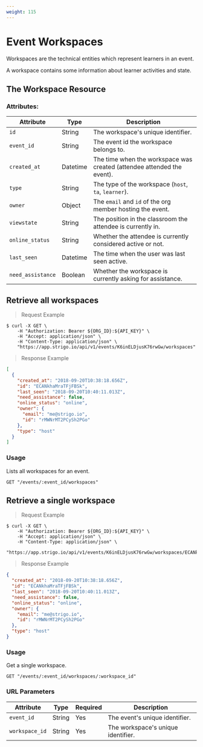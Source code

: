 ```yaml
---
weight: 115
---
```



# Event Workspaces

Workspaces are the technical entities which represent learners in an event.

A workspace contains some information about learner activities and state.

## The Workspace Resource

### Attributes:

Attribute               | Type     | Description
---------               | -------  | -------
`id`                    | String   | The workspace's unique identifier.
`event_id`              | String   | The event id the workspace belongs to.
`created_at`            | Datetime | The time when the workspace was created (attendee attended the event).
`type`                  | String   | The type of the workspace (`host`, `ta`, `learner`).
`owner`                 | Object   | The `email` and `id` of the org member hosting the event.
`viewstate`             | String   | The position in the classroom the attendee is currently in.
`online_status`         | String   | Whether the attendee is currently considered active or not.
`last_seen`             | Datetime | The time when the user was last seen active.
`need_assistance`       | Boolean  | Whether the workspace is currently asking for assistance.


## Retrieve all workspaces

> Request Example

```shell
$ curl -X GET \
    -H "Authorization: Bearer ${ORG_ID}:${API_KEY}" \
    -H "Accept: application/json" \
    -H "Content-Type: application/json" \
    "https://app.strigo.io/api/v1/events/K6inELDjusK76rwGw/workspaces"
```

> Response Example

```json
[
  {
    "created_at": "2018-09-20T10:38:18.656Z",
    "id": "ECANkhaMraTFjFBSk",
    "last_seen": "2018-09-20T10:40:11.013Z",
    "need_assistance": false,
    "online_status": "online",
    "owner": {
      "email": "me@strigo.io",
      "id": "rMWNrMT2PCySh2PGo"
    },
    "type": "host"
  }
]
```

### Usage

Lists all workspaces for an event.

`GET "/events/:event_id/workspaces"`


## Retrieve a single workspace

> Request Example

```shell
$ curl -X GET \
    -H "Authorization: Bearer ${ORG_ID}:${API_KEY}" \
    -H "Accept: application/json" \
    -H "Content-Type: application/json" \
    "https://app.strigo.io/api/v1/events/K6inELDjusK76rwGw/workspaces/ECANkhaMraTFjFBSk"
```

> Response Example

```json
{
  "created_at": "2018-09-20T10:38:18.656Z",
  "id": "ECANkhaMraTFjFBSk",
  "last_seen": "2018-09-20T10:40:11.013Z",
  "need_assistance": false,
  "online_status": "online",
  "owner": {
    "email": "me@strigo.io",
    "id": "rMWNrMT2PCySh2PGo"
  },
  "type": "host"
}
```

### Usage

Get a single workspace.

`GET "/events/:event_id/workspaces/:workspace_id"`

### URL Parameters

Attribute      | Type    | Required | Description
---------      | ------- | -------  | -------
`event_id`     | String  | Yes      | The event's unique identifier.
`workspace_id` | String  | Yes      | The workspace's unique identifier.

